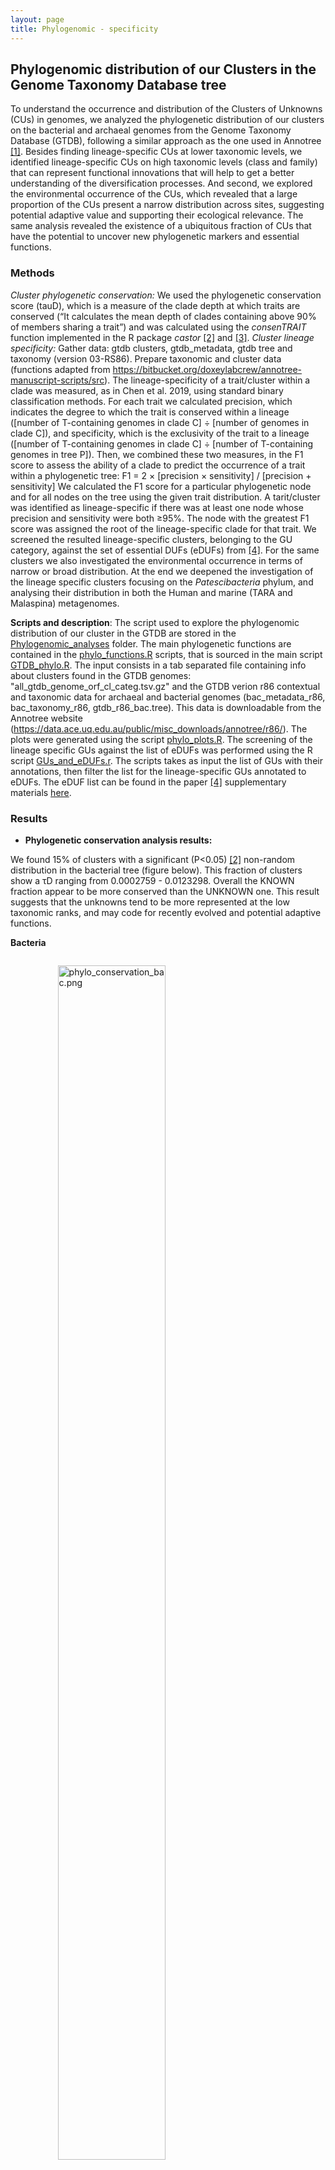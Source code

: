 ```yaml
---
layout: page
title: Phylogenomic - specificity
---
```


<h2 class="section-heading  text-primary">Phylogenomic distribution of our Clusters in the Genome Taxonomy Database tree</h2>

To understand the occurrence and distribution of the Clusters of Unknowns (CUs) in genomes, we analyzed the phylogenetic distribution of our clusters on the bacterial and archaeal genomes from the Genome Taxonomy Database (GTDB), following a similar approach as the one used in Annotree [[1]](#1). Besides finding lineage-specific CUs at lower taxonomic levels, we identified lineage-specific CUs on high taxonomic levels (class and family) that can represent functional innovations that will help to get a better understanding of the diversification processes. And second, we explored the environmental occurrence of the CUs, which revealed that a large proportion of the CUs present a narrow distribution across sites, suggesting potential adaptive value and supporting their ecological relevance. The same analysis revealed the existence of a ubiquitous fraction of CUs that have the potential to uncover new phylogenetic markers and essential functions.

<h3 class="section-heading  text-primary">Methods</h3>

*Cluster phylogenetic conservation:*
We used the phylogenetic conservation score (tauD), which is a measure of the clade depth at which traits are conserved (“It calculates the mean depth of clades containing above 90% of members sharing a trait”) and was calculated using the *consenTRAIT* function implemented in the R package *castor* [[2]](#2) and [[3]](#3).
*Cluster lineage specificity:*
Gather data: gtdb clusters, gtdb_metadata, gtdb tree and taxonomy (version 03-RS86). Prepare taxonomic and cluster data (functions adapted from https://bitbucket.org/doxeylabcrew/annotree-manuscript-scripts/src).
The lineage-specificity of a trait/cluster within a clade was measured, as in Chen et al. 2019, using standard binary classification methods. For each trait we calculated precision, which indicates the degree to which the trait is conserved within a lineage ([number of T-containing genomes in clade C] ÷ [number of genomes in clade C]), and specificity, which is the exclusivity of the trait to a lineage ([number of T-containing genomes in clade C] ÷ [number of T-containing genomes in tree P]). Then, we combined these two measures, in the F1 score to assess the ability of a clade to predict the occurrence of a trait within a phylogenetic tree:
F1 = 2 × [precision × sensitivity] / [precision + sensitivity]
We calculated the F1 score for a particular phylogenetic node and for all nodes on the tree using the given trait distribution.
A tarit/cluster was identified as lineage-specific if there was at least one node whose precision and sensitivity were both ≥95%. The node with the greatest F1 score was assigned the root of the lineage-specific clade for that trait.
We screened the resulted lineage-specific clusters, belonging to the GU category, against the set of essential DUFs (eDUFs) from [[4]](#4). For the same clusters we also investigated the environmental occurrence in terms of narrow or broad distribution. At the end we deepened the investigation of the lineage specific clusters focusing on the *Patescibacteria* phylum, and analysing their distribution in both the Human and marine (TARA and Malaspina) metagenomes.

**Scripts and description**: The script used to explore the phylogenomic distribution of our cluster in the GTDB are stored in the [Phylogenomic_analyses](scripts/Phylogenomic_analyses) folder. The main phylogenetic functions are contained in the [phylo_functions.R](scripts/Phylogenomic_analyses/phylo_functions.R) scripts, that is sourced in the main script [GTDB_phylo.R](scripts/Phylogenomic_analyses/GTDB_phylo.R). The input consists in a tab separated file containing info about clusters found in the GTDB genomes: "all_gtdb_genome_orf_cl_categ.tsv.gz" and the GTDB verion r86 contextual and taxonomic data for archaeal and bacterial genomes (bac_metadata_r86, bac_taxonomy_r86, gtdb_r86_bac.tree). This data is downloadable from the Annotree website (https://data.ace.uq.edu.au/public/misc_downloads/annotree/r86/). The plots were generated using the script [phylo_plots.R](scripts/Phylogenomic_analyses/phylo_plots.R).
The screening of the lineage specific GUs against the list of eDUFs was performed using the R script [GUs_and_eDUFs.r](scripts/Phylogenomic_analyses/GUs_and_eDUFs.r). The scripts takes as input the list of GUs with their annotations, then filter the list for the lineage-specific GUs annotated to eDUFs.
The eDUF list can be found in the paper [[4]](#4) supplementary materials [here](https://mbio.asm.org/highwire/filestream/23865/field_highwire_adjunct_files/5/mbo006131694st1.xls).

<h3 class="section-heading  text-primary">Results</h3>

-   **Phylogenetic conservation analysis results:**

We found 15% of clusters with a significant (P<0.05) [[2]](#2) non-random distribution in the bacterial tree (figure below). This fraction of clusters show a τD ranging from 0.0002759 - 0.0123298. Overall the KNOWN fraction appear to be more conserved than the UNKNOWN one. This result suggests that the unknowns tend to be more represented at the low taxonomic ranks, and may code for recently evolved and potential adaptive functions.

**Bacteria**

<div class="img_container" style="width:70%; margin:2em auto;">

<img alt="phylo_conservation_bac.png" src="/img/phylo_conservation_bac.png" width="70%" height="" >

*Phylogenetic conservation analysis. a) proportion of known and unknown clusters with a significant non-random distribution. We observed 15% of clusters with a significant non-random distribution (P<0.05) in the Bacterial phylogeny. b) letter-value plot showing the maximum clade depth (maximum tauD) distribution for the non-randomly distributed clusters of knowns and unknowns. TauD was calculated with consenTRAIT. The maximum tauD is ranging from 0.0003 - 0.012.*

</div>

Similar results are observed for the archaea tree.

**Archaea**

<div class="img_container" style="width:70%; margin:2em auto;">

<img alt="phylo_conservation_arc.png" src="/img/phylo_conservation_arc.png" width="70%" height="" >

*Phylogenetic conservation analysis. a) proportion of known and unknown clusters with a significant non-random distribution. We observed 15% of clusters with a significant non-random distribution (P<0.05) in the Archaeal phylogeny. b) letter-value plot showing the maximum clade depth (maximum tauD) distribution for the non-randomly distributed clusters of knowns and unknowns. TauD was calculated with consenTRAIT. The maximum tauD is ranging from 0.05 - 0.99.*

</div>

-   **Lineage-specificity analysis results:**

Lineage-specific clusters were found at both broad taxonomic levels (e.g. Phylum, Order) and narrow taxonomic levels (e.g. class and family). However, as we can see in Figure 4a, we observe a trend in which lineage-specific protein families increase in frequency from higher (e.g. phylum) to lower (e.g. species) taxonomic levels. At higher resolution we observed a majority of lineage-specific unknowns. This suggests that the diversification process at this high resolution levels is mainly guided by family of unknowns functions, probably with an adaptive potential. Although lineage-specific families are relatively rare at high taxonomic levels, these cases often represent ancient, clade-defining bacterial innovations. We found 36 phylum- and 423 class-specific GUs that can be potential candidates to hypothesize clade diversification.

**Bacteria**

<div class="img_container" style="width:90%; margin:2em auto;">

*Number of lineage specific clusters divided by category for each rank*

| Category | Domain | Phylum | Class | Order | Family |  Genus  | Species |
|:--------:|:------:|:------:|:-----:|:-----:|:------:|:-------:|:-------:|
|    K     |   8    |   24   |  445  | 1,536 | 12,903 | 40,959  | 66,377  |
|   KWP    |   0    |   2    |  19   |  54   |  959   |  8,712  | 33,225  |
|    GU    |   10   |   36   |  423  | 2,378 | 28,197 | 169,885 | 377,760 |
|    EU    |   0    |   1    |   7   |  55   |  599   |  7,080  | 30,488  |

</div>

<div class="img_container" style="width:60%; margin:2em auto;">

<img alt="Lineage_spec_bac.png" src="/img/Lineage_spec_bac.png" width="80%" height="" >

*Number of lineage specific clusters as a function of the relative evolutionary divergence (RED) in the context of the GTDB bacteria tree.*

<img alt="Lineage_spec_bac_barplot.png" src="/img/Lineage_spec_bac_barplot.png" width="50%" height="" >

*Number of lineage specific clusters at each taxonomic level, divided by cluster categories.*

</div>

**Archaea**

*Number of lineage specific clusters divided by category for each rank*

| Category | Domain | Phylum | Class | Order | Family | Genus  | Species |
|:--------:|:------:|:------:|:-----:|:-----:|:------:|:------:|:-------:|
|    K     |   0    |   4    |  16   |  210  | 1,233  | 3,032  |  4,485  |
|   KWP    |   0    |   0    |   0   |   8   |   82   |  413   |  1,753  |
|    GU    |   0    |   1    |  25   |  377  | 2,915  | 12,482 | 18,697  |
|    EU    |   0    |   0    |   0   |   2   |   42   |  494   |  2,305  |


<div class="img_container" style="width:60%; margin:2em auto;">

<img alt="Lineage_spec_arc.png" src="/img/Lineage_spec_arc.png" width="80%" height="" >

*Number of lineage specific clusters as a function of the relative evolutionary divergence (RED) in the context of the GTDB archaea tree.*
<br>
<img alt="Lineage_spec_arc_barplot.png" src="/img/Lineage_spec_arc_barplot.png" width="50%" height="" >

*Number of lineage specific clusters at each taxonomic level, divided by cluster categories.*
<br>

</div>

**General analysis panel (Bacteria)**

<div class="img_container" style="width:90%; margin:2em auto;">

<img alt="Phylo_analysis_bac.png" src="/img/Phylo_analysis_bac.png" width="80%" height="" >

*a) Number of lineage specific clusters as a function of the relative evolutionary divergence (RED) in the context of the GTDB bacteria tree. b) GTDB bacterial phyla ordered based on the number of clusters of unknowns and clusters of knowns/ratio of CUs and CKs (calculated for each phylum as the sum(total unknown/known ORFs)/sum(all genome-ORFs). The size shows the number of genomes per phyla. The gradient indicates the proportion of MAGs per phylum. (Nuber of MAGs/total number of genomes) c) Phylogenetic tree of GTDB bacterial phyla. We colored in green the phyla enriched in non-classified clusters, and in pink the phyla with a high percentage of MAGs and unknowns. The grey dots represent the number of phylum-specific clusters of unknowns. The branches are colored by the percentage of MAGs per phylum. Around the tree we drew a heatmap showing the proportion of unknowns per phylum.*

</div>

We focused on these higher ranks and we investigated the bacterial phyla distribution in the KNOWN and UNKNOWN space. In the above figure, panel b), we observe the GTDB bacterial phyla ordered based on the proportion of clusters of unknowns and clusters of knowns. The size shows the number of genomes per phyla and the gradient indicates the proportion of MAGs per phylum (number of MAGs over the total number of genomes). We observed a positive correlation between the proportion of MAGs and the proportion of unknowns and this again suggests a more environmentally related role for the UNKNOWN fraction. We also observe a group of phyla enriched in “non-classified” data (NC), i.e. singletons of cluster discarded during the validation process, and represented by only one or two MAGs. To gain a more detailed view on these phyla we combined the results from this analysis with the phylum-specific GU clusters on the bacterial phyla tree (in the above figure, panel c)). We found that these phyla enriched in NC are recently discovered/newly proposed phyla derived from metagenomes. Among them we have *Candidatus Coatesbacteria bacterium RBG_13_66_14*, from a sediment metagenome [[5]](#5), *BRC1*, from a deep subsurface aquifer metagenome [[5]](#5)[[6]](#6), and members of the candidate phyla consisting only of UBA genomes are shown in red and have been named *Uncultured Bacterial Phylum 1 to 17* (*UBP1–UBP17*) [[7]](#7). The group of phyla highly enriched in unknowns and represented mainly by MAGs includes yet-uncultured microorganism phyla already seen in different environments, like *Desantibacteria* [[8]](#8), *Eremiobacterota* [[9]](#9), *Margulisbacteria* [[5]](#5) and the superphylum of *Patescibacteria* [[10]](#10). The latter is particularly interesting, since is the newly proposed superphylum encompassing the candidate phyla within the previously called Candidate Phyla Radiation (CPR). *Patescibacteria* is the GTDB phylum most enriched in unknowns, and contains two phylum-specific GUs. We decided to focus on this phylum and to use it to prove how we can now from a genomic context go back to the metagenomes and hence the environment.

**_Patescibacteria_ example**

We investigated the distribution in the human and marine (TARA and Malaspina) metagenomes of all the clusters lineage specific inside the *Patescibacteria* phylum (Figure below). We then chose to have a closer look at the class of *Gracilibacteria*, which shows to be present in both human and marine environment.
*Gracilibacteria* are particularly poorly understood microorganisms, due mostly to undersampling and the incompleteness of the available genomes. The first genome was retrieved in a hydrothermal vent environment in the deep sea ([[10]](#10). Was then also identified in an oil degrading community [[10]](#10)[[11]](#11) and as a part of the oral microbiome [[12]](#12). As shown in the figure below, panel b), we found both known and unknown lineage-specific clusters in this class, distributed in both human and marine metagenomes. We observe 3 clusters of unknowns only seen in the HMP, they could represent a nice target for human-health study, since *Gracilibacteria* was found enriched in healthy individuals. There are then lineage-specific clusters of knowns and unknowns only specific to the marine environment. In general these data can now lead to the generation of hypotheses and open the way for further/new investigations.
In the context of this paper we want to use the example of *Gracilibacteria* to show the potential of our approach, which brings/leads to a unification of the KNOWN and UNKNOWN functional space and it can be used indifferently to explore both metagenomic and genomic data.

<div class="img_container" style="width:90%; margin:2em auto;">

<img alt="Phylo_analysis_bac_patesci.png" src="/img/Phylo_analysis_bac_patesci.png" width="80%" height="" >

*Patescibacteria metagenomic lineage specific clusters. a) Phylogenetic tree of Patescibacteria genera, grouped/colored by classes. The heatmaps around the tree show the proportion of lineage specific cluster of knowns and unknowns in the metagenomes from TARA, Malaspina and the HMP. b) Metagenomic lineage specific clusters in the class of Gracilibacteria.*

</div>

<br>

**General analysis panel (Archaea)**

<div class="img_container" style="width:90%; margin:2em auto;">

<img alt="Phylo_analysis_arc.png" src="/img/Phylo_analysis_arc.png" width="80%" height="" >

*a) Number of lineage specific clusters as a function of the relative evolutionary divergence (RED) in the context of the GTDB archaea tree. b) GTDB archaeal phyla ordered based on the number of clusters of unknowns and clusters of knowns/ratio of CUs and CKs (calculated for each phylum as the sum(total unknown/known ORFs)/sum(all genome-ORFs). The size shows the number of genomes per phyla. The gradient indicates the proportion of MAGs per phylum. (Nuber of MAGs/total number of genomes) c) Phylogenetic tree of GTDB archaea phyla. We colored in green the phyla enriched in non-classified clusters, and in pink the phyla with a high percentage of MAGs and unknowns. The grey dots represent the number of phylum-specific clusters of unknowns. The branches are colored by the percentage of MAGs per phylum. Around the tree we drew a heatmap showing the proportion of unknowns per phylum.*

</div>

<br>

* * *

<h4 class="section-heading  text-primary">References</h4>

<a name="1"></a>[1] Chen, Han; Parks, Donovan H; Hug, Laura A; Doxey, Andrew C, "AnnoTree: visualization and exploration of a functionally annotated microbial tree of life". Nucleic Acids Research, 2019.

<a name="2"></a>[2] Martiny, Adam C., Kathleen Treseder, and Gordon Pusch. 2013. “Phylogenetic Conservatism of Functional Traits in Microorganisms.” The ISME Journal 7 (4): 830–38.

<a name="3"></a>[3] Louca, Stilianos, and Michael Doebeli. 2018. “Efficient Comparative Phylogenetics on Large Trees.” Bioinformatics  34 (6): 1053–55.

<a name="4"></a>[4] Goodacre, Norman F., Dietlind L. Gerloff, and Peter Uetz. 2013. “Protein Domains of Unknown Function Are Essential in Bacteria.” mBio 5 (1): e00744–13.

<a name="5"></a>[5] Anantharaman, Karthik, Christopher T. Brown, Laura A. Hug, Itai Sharon, Cindy J. Castelle, Alexander J. Probst, Brian C. Thomas, et al. 2016. “Thousands of Microbial Genomes Shed Light on Interconnected Biogeochemical Processes in an Aquifer System.” Nature Communications 7 (October): 13219.

<a name="6"></a>[6] Kadnikov, Vitaly V., Andrey V. Mardanov, Alexey V. Beletsky, Andrey L. Rakitin, Yulia A. Frank, Olga V. Karnachuk, and Nikolai V. Ravin. 2019. “Phylogeny and Physiology of Candidate Phylum BRC1 Inferred from the First Complete Metagenome-Assembled Genome Obtained from Deep Subsurface Aquifer.” Systematic and Applied Microbiology 42 (1): 67–76.

<a name="7"></a>[7] Parks, Donovan H., Christian Rinke, Maria Chuvochina, Pierre-Alain Chaumeil, Ben J. Woodcroft, Paul N. Evans, Philip Hugenholtz, and Gene W. Tyson. 2017. “Recovery of Nearly 8,000 Metagenome-Assembled Genomes Substantially Expands the Tree of Life.” Nature Microbiology 2 (11): 1533–42.

<a name="8"></a>[8] Probst, Alexander J., Cindy J. Castelle, Andrea Singh, Christopher T. Brown, Karthik Anantharaman, Itai Sharon, Laura A. Hug, et al. 2017. “Genomic Resolution of a Cold Subsurface Aquifer Community Provides Metabolic Insights for Novel Microbes Adapted to High CO2 Concentrations.” Environmental Microbiology 19 (2): 459–74.

<a name="9"></a>[9] Ji, Mukan, Chris Greening, Inka Vanwonterghem, Carlo R. Carere, Sean K. Bay, Jason A. Steen, Kate Montgomery, et al. 2017. “Atmospheric Trace Gases Support Primary Production in Antarctic Desert Surface Soil.” Nature 552 (7685): 400–403.
<a name="10"></a>[10] Rinke, Christian, Patrick Schwientek, Alexander Sczyrba, Natalia N. Ivanova, Iain J. Anderson, Jan-Fang Cheng, Aaron Darling, et al. 2013. “Insights into the Phylogeny and Coding Potential of Microbial Dark Matter.” Nature 499 (7459): 431–37.

<a name="11"></a>[11] Sieber, Christian M. K., Blair G. Paul, Cindy J. Castelle, Ping Hu, Susannah G. Tringe, David L. Valentine, Gary L. Andersen, and Jillian F. Banfield. 2019. “Unusual Metabolism and Hypervariation in the Genome of a Gracilibacteria (BD1-5) from an Oil Degrading Community.” bioRxiv. https://doi.org/10.1101/595074.

<a name="12"></a>[12] Espinoza, Josh L., Derek M. Harkins, Manolito Torralba, Andres Gomez, Sarah K. Highlander, Marcus B. Jones, Pamela Leong, et al. 2018. “Supragingival Plaque Microbiome Ecology and Functional Potential in the Context of Health and Disease.” mBio 9 (6).
